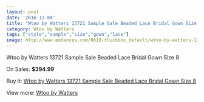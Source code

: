 ```yaml
---
layout: post
date: '2016-11-04'
title: "Wtoo by Watters 13721 Sample Sale Beaded Lace Bridal Gown Size 8"
category: Wtoo by Watters
tags: ["style","sample","size","gown","lace"]
image: http://www.eudances.com/8618-thickbox_default/wtoo-by-watters-13721-sample-sale-beaded-lace-bridal-gown-size-8.jpg
---
```

Wtoo by Watters 13721 Sample Sale Beaded Lace Bridal Gown Size 8

On Sales: **$394.99**
<a href="https://www.eudances.com/en/wtoo-by-watters/2921-wtoo-by-watters-13721-sample-sale-beaded-lace-bridal-gown-size-8.html"><amp-img layout="responsive" width="600" height="600" src="//www.eudances.com/8618-thickbox_default/wtoo-by-watters-13721-sample-sale-beaded-lace-bridal-gown-size-8.jpg" alt="Wtoo by Watters 13721 Sample Sale Beaded Lace Bridal Gown Size 8 0" /></a>
<a href="https://www.eudances.com/en/wtoo-by-watters/2921-wtoo-by-watters-13721-sample-sale-beaded-lace-bridal-gown-size-8.html"><amp-img layout="responsive" width="600" height="600" src="//www.eudances.com/8619-thickbox_default/wtoo-by-watters-13721-sample-sale-beaded-lace-bridal-gown-size-8.jpg" alt="Wtoo by Watters 13721 Sample Sale Beaded Lace Bridal Gown Size 8 1" /></a>
<a href="https://www.eudances.com/en/wtoo-by-watters/2921-wtoo-by-watters-13721-sample-sale-beaded-lace-bridal-gown-size-8.html"><amp-img layout="responsive" width="600" height="600" src="//www.eudances.com/8620-thickbox_default/wtoo-by-watters-13721-sample-sale-beaded-lace-bridal-gown-size-8.jpg" alt="Wtoo by Watters 13721 Sample Sale Beaded Lace Bridal Gown Size 8 2" /></a>

Buy it: [Wtoo by Watters 13721 Sample Sale Beaded Lace Bridal Gown Size 8](https://www.eudances.com/en/wtoo-by-watters/2921-wtoo-by-watters-13721-sample-sale-beaded-lace-bridal-gown-size-8.html "Wtoo by Watters 13721 Sample Sale Beaded Lace Bridal Gown Size 8")

View more: [Wtoo by Watters](https://www.eudances.com/en/49-wtoo-by-watters "Wtoo by Watters")